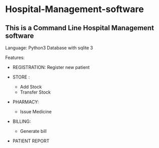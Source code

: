 # Hospital-Management-software

## This is a Command Line Hospital Management software

Language: Python3
Database with sqlite 3

Features:

- REGISTRATION: Register new patient
- STORE :
  - Add Stock
  - Transfer Stock
- PHARMACY:

  - Issue Medicine

- BILLING:

  - Generate bill

- PATIENT REPORT
